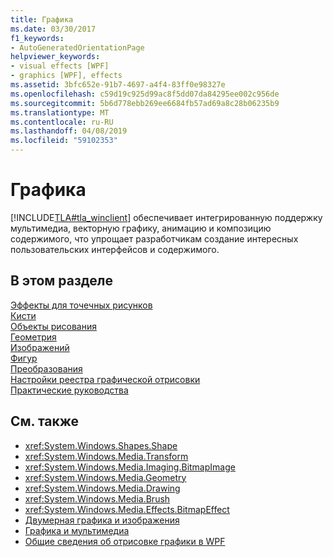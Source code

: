 ```yaml
---
title: Графика
ms.date: 03/30/2017
f1_keywords:
- AutoGeneratedOrientationPage
helpviewer_keywords:
- visual effects [WPF]
- graphics [WPF], effects
ms.assetid: 3bfc652e-91b7-4697-a4f4-83ff0e98327e
ms.openlocfilehash: c59d19c925d99ac8f5dd07da84295ee002c956de
ms.sourcegitcommit: 5b6d778ebb269ee6684fb57ad69a8c28b06235b9
ms.translationtype: MT
ms.contentlocale: ru-RU
ms.lasthandoff: 04/08/2019
ms.locfileid: "59102353"
---
```

# <a name="graphics"></a>Графика
[!INCLUDE[TLA#tla_winclient](../../../../includes/tlasharptla-winclient-md.md)] обеспечивает интегрированную поддержку мультимедиа, векторную графику, анимацию и композицию содержимого, что упрощает разработчикам создание интересных пользовательских интерфейсов и содержимого.  
  
## <a name="in-this-section"></a>В этом разделе  
 [Эффекты для точечных рисунков](bitmap-effects.md)  
 [Кисти](brushes.md)  
 [Объекты рисования](drawings.md)  
 [Геометрия](geometries.md)  
 [Изображений](images.md)  
 [Фигур](shapes.md)  
 [Преобразования](transformations.md)  
 [Настройки реестра графической отрисовки](graphics-rendering-registry-settings.md)  
 [Практические руководства](graphics-how-to-topics.md)  
  
## <a name="see-also"></a>См. также

- <xref:System.Windows.Shapes.Shape>
- <xref:System.Windows.Media.Transform>
- <xref:System.Windows.Media.Imaging.BitmapImage>
- <xref:System.Windows.Media.Geometry>
- <xref:System.Windows.Media.Drawing>
- <xref:System.Windows.Media.Brush>
- <xref:System.Windows.Media.Effects.BitmapEffect>
- [Двумерная графика и изображения](../advanced/optimizing-performance-2d-graphics-and-imaging.md)
- [Графика и мультимедиа](index.md)
- [Общие сведения об отрисовке графики в WPF](wpf-graphics-rendering-overview.md)
